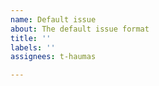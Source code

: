```yaml
---
name: Default issue
about: The default issue format
title: ''
labels: ''
assignees: t-haumas

---
```



